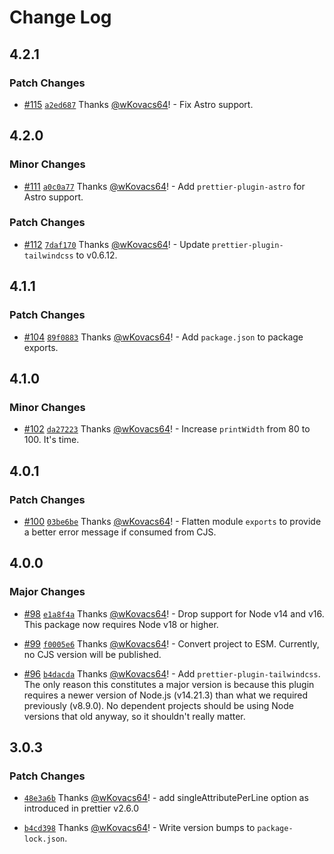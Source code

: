 # Change Log

## 4.2.1

### Patch Changes

- [#115](https://github.com/wKovacs64/prettier-config/pull/115) [`a2ed687`](https://github.com/wKovacs64/prettier-config/commit/a2ed6870e40bad2a3a458da5e80caae7f092990c) Thanks [@wKovacs64](https://github.com/wKovacs64)! - Fix Astro support.

## 4.2.0

### Minor Changes

- [#111](https://github.com/wKovacs64/prettier-config/pull/111) [`a0c0a77`](https://github.com/wKovacs64/prettier-config/commit/a0c0a77b223f49a45c35106f75727b21e6142f2e) Thanks [@wKovacs64](https://github.com/wKovacs64)! - Add `prettier-plugin-astro` for Astro support.

### Patch Changes

- [#112](https://github.com/wKovacs64/prettier-config/pull/112) [`7daf170`](https://github.com/wKovacs64/prettier-config/commit/7daf1707890f0ef2f84510841aef453f2f7e8d6c) Thanks [@wKovacs64](https://github.com/wKovacs64)! - Update `prettier-plugin-tailwindcss` to v0.6.12.

## 4.1.1

### Patch Changes

- [#104](https://github.com/wKovacs64/prettier-config/pull/104) [`89f0883`](https://github.com/wKovacs64/prettier-config/commit/89f08833e63c2e4e5f09cbe600cc408be449673a) Thanks [@wKovacs64](https://github.com/wKovacs64)! - Add `package.json` to package exports.

## 4.1.0

### Minor Changes

- [#102](https://github.com/wKovacs64/prettier-config/pull/102) [`da27223`](https://github.com/wKovacs64/prettier-config/commit/da2722355de13cbf1b0a581c65f556d42ae441de) Thanks [@wKovacs64](https://github.com/wKovacs64)! - Increase `printWidth` from 80 to 100. It's time.

## 4.0.1

### Patch Changes

- [#100](https://github.com/wKovacs64/prettier-config/pull/100) [`03be6be`](https://github.com/wKovacs64/prettier-config/commit/03be6be8e6307511053522a5ad7d0bc5857c9f56) Thanks [@wKovacs64](https://github.com/wKovacs64)! - Flatten module `exports` to provide a better error message if consumed from CJS.

## 4.0.0

### Major Changes

- [#98](https://github.com/wKovacs64/prettier-config/pull/98) [`e1a8f4a`](https://github.com/wKovacs64/prettier-config/commit/e1a8f4ab01c325067a46ca38ae65cde81e8f7c3c) Thanks [@wKovacs64](https://github.com/wKovacs64)! - Drop support for Node v14 and v16. This package now requires Node v18 or higher.

- [#99](https://github.com/wKovacs64/prettier-config/pull/99) [`f0005e6`](https://github.com/wKovacs64/prettier-config/commit/f0005e6f40193132e5019395e60604313e9b9a81) Thanks [@wKovacs64](https://github.com/wKovacs64)! - Convert project to ESM. Currently, no CJS version will be published.

- [#96](https://github.com/wKovacs64/prettier-config/pull/96) [`b4dacda`](https://github.com/wKovacs64/prettier-config/commit/b4dacdacbd9413162045ce318e8fe21f349f4ecf) Thanks [@wKovacs64](https://github.com/wKovacs64)! - Add `prettier-plugin-tailwindcss`. The only reason this constitutes a major version is because this plugin requires a newer version of Node.js (v14.21.3) than what we required previously (v8.9.0). No dependent projects should be using Node versions that old anyway, so it shouldn't really matter.

## 3.0.3

### Patch Changes

- [`48e3a6b`](https://github.com/wKovacs64/prettier-config/commit/48e3a6bbde3b2eef99e9c2eb3e50cab915428145) Thanks [@wKovacs64](https://github.com/wKovacs64)! - add singleAttributePerLine option as introduced in prettier v2.6.0

- [`b4cd398`](https://github.com/wKovacs64/prettier-config/commit/b4cd39825a9fbafff26cd09c65e661d2bf03f088) Thanks [@wKovacs64](https://github.com/wKovacs64)! - Write version bumps to `package-lock.json`.
